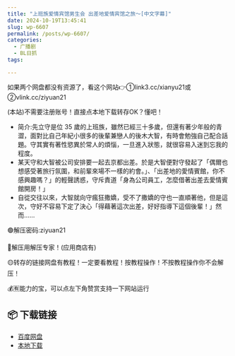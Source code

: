```yaml
---
title: "上班族爱情宾馆男生会 出差地爱情宾馆之旅～[中文字幕]"
date: 2024-10-19T13:45:41
slug: wp-6607
permalink: /posts/wp-6607/
categories:
  - 广播剧
  - BL日抓
tags:

---
```


如果两个网盘都没有资源了，看这个网站👉①link3.cc/xianyu21或②vlink.cc/ziyuan21

(本站)不需要注册账号！直接点本地下载转存OK？懂吧！

*   简介:先立守是位 35 歲的上班族，雖然已經三十多歲，但還有著少年般的青澀，面對比自己年紀小很多的後輩兼戀人的後木大智，有時會勉強自己配合話題。守其實有著性慾異於常人的煩惱，一旦進入狀態，就很容易入迷到忘我的程度。
*   某天守和大智被公司安排要一起去京都出差。於是大智便對守發起了「偶爾也想感受著旅行氛圍，和前輩來場不一樣的約會。」、「出差地的愛情賓館，你不感興趣嗎？」的輕聲誘惑，守斥責道「身為公司員工，怎麼借著出差去愛情賓館開房！」
*   自從交往以來，大智就向守瘋狂撒嬌，受不了撒嬌的守也一直順著他，但是這次，守好不容易下定了決心「得藉著這次出差，好好指導下這個後輩！」然而……

🟢解压密码:ziyuan21

🔵解压用解压专家！(应用商店有)

🟡转存的链接网盘有教程！一定要看教程！按教程操作！不按教程操作你不会解压！

💰🈶能力的宝，可以点左下角赞赏支持一下网站运行

## 📦 下载链接
- [百度网盘](https://blziyuan21.com/pay-download/6607?key=4e841bcbc2&down_id=0)
- [本地下载](https://blziyuan21.com/pay-download/6607?key=4e841bcbc2&down_id=1)

